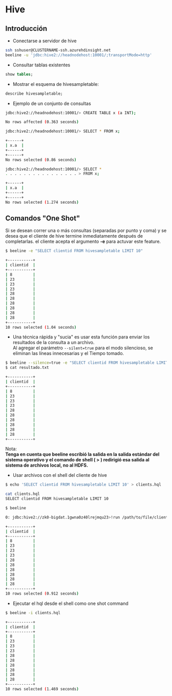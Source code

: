 # Hive

## Introducción

- Conectarse a servidor de hive

 ```sh
ssh sshuser@CLUSTERNAME-ssh.azurehdinsight.net
beeline -u 'jdbc:hive2://headnodehost:10001/;transportMode=http'
```

- Consultar tablas existentes

```sql
show tables;
```

- Mostrar el esquema de hivesampletable:

```sql
describe hivesampletable;
```

- Ejemplo de un conjunto de consultas

```sh
jdbc:hive2://headnodehost:10001/> CREATE TABLE x (a INT);

No rows affected (0.363 seconds)

jdbc:hive2://headnodehost:10001/> SELECT * FROM x;

+------+
| x.a  |
+------+
+------+
No rows selected (0.86 seconds)

jdbc:hive2://headnodehost:10001/> SELECT *
. . . . . . . . . . . . . . . . > FROM x;

+------+
| x.a  |
+------+
+------+
No rows selected (1.274 seconds)
```

## Comandos "One Shot"

Si se desean correr una o más consultas (separadas por punto y coma) y se desea que el cliente de hive termine inmediatamente después de completarlas. el cliente acepta el argumento **-e** para actuvar este feature.

```sh
$ beeline -e "SELECT clientid FROM hivesampletable LIMIT 10"

+-----------+
| clientid  |
+-----------+
| 8         |
| 23        |
| 23        |
| 23        |
| 28        |
| 28        |
| 28        |
| 28        |
| 28        |
| 28        |
+-----------+
10 rows selected (1.04 seconds)
```

- Una técnica rápida y "sucia" es usar esta función para enviar los resultados de la consulta a un archivo.  
Al agregar el parámetro `--silent=true` para el modo silencioso, se eliminan las líneas innecesarias y el Tiempo tomado.

```sh
$ beeline --silence=true -e "SELECT clientid FROM hivesampletable LIMIT 10" > resultado.txt
$ cat resultado.txt

+-----------+
| clientid  |
+-----------+
| 8         |
| 23        |
| 23        |
| 23        |
| 28        |
| 28        |
| 28        |
| 28        |
| 28        |
| 28        |
+-----------+
```

Nota:  
**Tenga en cuenta que beeline escribió la salida en la salida estándar del sistema operativo y el comando de shell ( > ) redirigió esa salida al sistema de archivos local, no al HDFS.**

- Usar archivos con el shell del cliente de hive

```sh
$ echo 'SELECT clientid FROM hivesampletable LIMIT 10' > clients.hql

cat clients.hql
SELECT clientid FROM hivesampletable LIMIT 10

$ beeline

0: jdbc:hive2://zk0-bigdat.1gwna0z40lrejmqu23>!run /path/to/file/clients.hql

+-----------+
| clientid  |
+-----------+
| 8         |
| 23        |
| 23        |
| 23        |
| 28        |
| 28        |
| 28        |
| 28        |
| 28        |
| 28        |
+-----------+
10 rows selected (0.912 seconds)
```

- Ejecutar el hql desde el shell como one shot command

```sh
$ beeline -i clients.hql

+-----------+
| clientid  |
+-----------+
| 8         |
| 23        |
| 23        |
| 23        |
| 28        |
| 28        |
| 28        |
| 28        |
| 28        |
| 28        |
+-----------+
10 rows selected (1.469 seconds)
```
